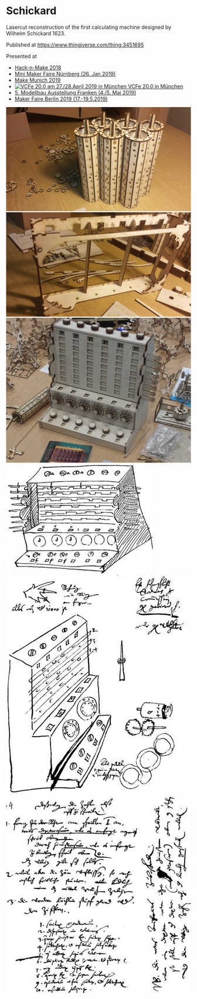 # Schickard
Lasercut reconstruction of the first calculating machine designed by Wilhelm Schickard 1623. 

Published at https://www.thingiverse.com/thing:3451695

Presented at
* <A href="https://www.facebook.com/pg/hackmake.de/events/">Hack-n-Make 2018</a>
* <A href="https://harenberg-maker.de/mmf-nuernberg-2019/">Mini Maker Faire Nürnberg (26. Jan 2019)</A>
* <a href="https://youtu.be/ot1D30ZgLgg">Make Munich 2019</a>
* <A HREF="http://www.VCFe.org/" TITLE="VCFe 20.0 am 27./28.April 2019 in München"><IMG SRC="http://www.VCFe.org/GIF/VCFe-Minibanner.gif" BORDER="0" WIDTH="120" HEIGHT="38" ALT="VCFe 20.0 am 27./28.April 2019 in M&uuml;nchen" /> VCFe 20.0 in München</A>
* <a href="http://www.faerdderla.de/events/modellbaunetzwerk-franken-5-modellbau-ausstellung-2/">5. Modellbau Ausstellung Franken (4./5. Mai 2019)</a>
* <a href="https://maker-faire.de/maker/die-schickardsche-rechenmaschine/">Maker Faire Berlin 2019 (17.-19.5.2019)</a>


<img src="https://raw.githubusercontent.com/jnweiger/schickard/master/photos/build/photo_2018-10-29_15-54-43.jpg"/>

<img src="https://raw.githubusercontent.com/jnweiger/schickard/master/photos/build/photo_2018-10-29_15-54-27.jpg"/>

<img src="https://raw.githubusercontent.com/jnweiger/schickard/master/photos/build//20181104_153002a.jpg"/>

<img src="https://raw.githubusercontent.com/jnweiger/schickard/master/photos/sketch_CalculatingClock1.jpg"/>

<img src="https://raw.githubusercontent.com/jnweiger/schickard/master/photos/Sketch_CalculatingClock3.jpg"/>
  
<img src="https://raw.githubusercontent.com/jnweiger/schickard/master/photos/Sketch_CalculatingClock4.jpg"/>
